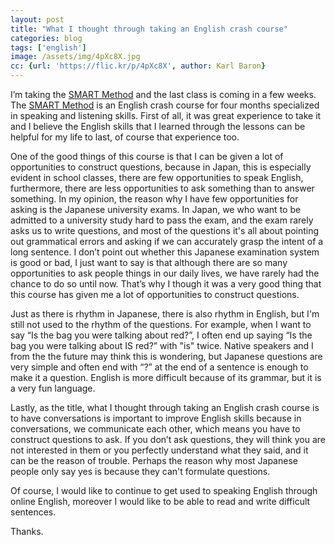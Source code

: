 ```yaml
---
layout: post
title: "What I thought through taking an English crash course"
categories: blog
tags: ['english']
image: /assets/img/4pXc8X.jpg
cc: {url: 'https://flic.kr/p/4pXc8X', author: Karl Baron}
---
```


I’m taking the [SMART Method](https://smartmethod.rarejob.com/) and the last class is coming in a few weeks. The [SMART Method](https://smartmethod.rarejob.com/) is an English crash course for four months specialized in speaking and listening skills. First of all, it was great experience to take it and I believe the English skills that I learned through the lessons can be helpful for my life to last, of course that experience too.

One of the good things of this course is that I can be given a lot of opportunities to construct questions, because in Japan, this is especially evident in school classes, there are few opportunities to speak English, furthermore, there are less opportunities to ask something than to answer something. In my opinion, the reason why I have few opportunities for asking is the Japanese university exams. In Japan, we who want to be admitted to a university study hard to pass the exam, and the exam rarely asks us to write questions, and most of the questions it's all about pointing out grammatical errors and asking if we can accurately grasp the intent of a long sentence. I don’t point out whether this Japanese examination system is good or bad, I just want to say is that although there are so many opportunities to ask people things in our daily lives, we have rarely had the chance to do so until now. That’s why I though it was a very good thing that this course has given me a lot of opportunities to construct questions.

Just as there is rhythm in Japanese, there is also rhythm in English, but I'm still not used to the rhythm of the questions. For example, when I want to say “Is the bag you were talking about red?”, I often end up saying “Is the bag you were talking about IS red?” with "is" twice. Native speakers and I from the the future may think this is wondering, but Japanese questions are very simple and often end with “?” at the end of a sentence is enough to make it a question. English is more difficult because of its grammar, but it is a very fun language.

Lastly, as the title, what I thought through taking an English crash course is to have conversations is important to improve English skills because in conversations, we communicate each other, which means you have to construct questions to ask. If you don’t ask questions, they will think you are not interested in them or you perfectly understand what they said, and it can be the reason of trouble. Perhaps the reason why most Japanese people only say yes is because they can't formulate questions.

Of course, I would like to continue to get used to speaking English through online English, moreover I would like to be able to read and write difficult sentences.

Thanks.